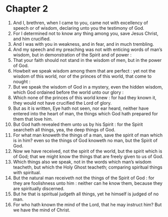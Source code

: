 # Chapter 2

1. And I, brethren, when I came to you, came not with excellency of speech or of wisdom, declaring unto you the testimony of God.
2. For I determined not to know any thing among you, save Jesus Christ, and him crucified.
3. And I was with you in weakness, and in fear, and in much trembling.
4. And my speech and my preaching was not with enticing words of man’s wisdom, but in demonstration of the Spirit and of power :
5. That your faith should not stand in the wisdom of men, but in the power of God.
6. Howbeit we speak wisdom among them that are perfect : yet not the wisdom of this world, nor of the princes of this world, that come to nought :
7. But we speak the wisdom of God in a mystery, even the hidden wisdom, which God ordained before the world unto our glory :
8. Which none of the princes of this world knew : for had they known it, they would not have crucified the Lord of glory.
9. But as it is written, Eye hath not seen, nor ear heard, neither have entered into the heart of man, the things which God hath prepared for them that love him.
10. But God hath revealed them unto us by his Spirit : for the Spirit searcheth all things, yea, the deep things of God.
11. For what man knoweth the things of a man, save the spirit of man which is in him? even so the things of God knoweth no man, but the Spirit of God.
12. Now we have received, not the spirit of the world, but the spirit which is of God; that we might know the things that are freely given to us of God.
13. Which things also we speak, not in the words which man’s wisdom teacheth, but which the Holy Ghost teacheth; comparing spiritual things with spiritual.
14. But the natural man receiveth not the things of the Spirit of God : for they are foolishness unto him : neither can he know them, because they are spiritually discerned.
15. But he that is spiritual judgeth all things, yet he himself is judged of no man.
16. For who hath known the mind of the Lord, that he may instruct him? But we have the mind of Christ.

